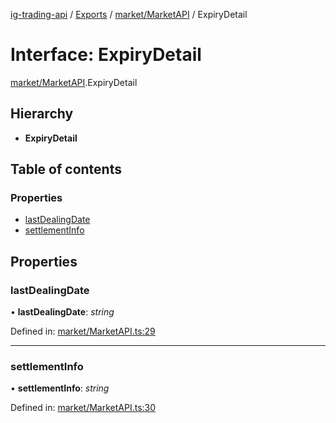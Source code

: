 [ig-trading-api](../../README.md) / [Exports](../../modules.md) / [market/MarketAPI](../../modules/market_marketapi.md) / ExpiryDetail

# Interface: ExpiryDetail

[market/MarketAPI](../../modules/market_marketapi.md).ExpiryDetail

## Hierarchy

- **ExpiryDetail**

## Table of contents

### Properties

- [lastDealingDate](marketapi.expirydetail.md#lastdealingdate)
- [settlementInfo](marketapi.expirydetail.md#settlementinfo)

## Properties

### lastDealingDate

• **lastDealingDate**: _string_

Defined in: [market/MarketAPI.ts:29](https://github.com/bennycode/ig-trading-api/blob/d998514/src/market/MarketAPI.ts#L29)

---

### settlementInfo

• **settlementInfo**: _string_

Defined in: [market/MarketAPI.ts:30](https://github.com/bennycode/ig-trading-api/blob/d998514/src/market/MarketAPI.ts#L30)
